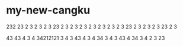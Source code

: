 # my-new-cangku
232
23
2
3
2
3
2
3
23
2
3
2
3
2
3
2
3
2
3
2
3
2
3
23
2
3
2
3
2
3
23
2
3

43
43
4
3
4
34212121
3
4
3
43
4
3
4
34
3
4
3
43
4
34
3
4
2
3
23
